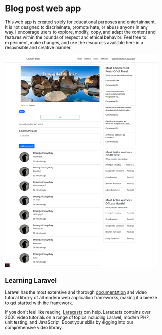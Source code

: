 # Blog post web app

This web app is created solely for educational purposes and entertainment. It is not designed to discriminate, promote hate, or abuse anyone in any way. I encourage users to explore, modify, copy, and adapt the content and features within the bounds of respect and ethical behavior. Feel free to experiment, make changes, and use the resources available here in a responsible and creative manner.

![Post](./screenshots/main.png)


## Learning Laravel

Laravel has the most extensive and thorough [documentation](https://laravel.com/docs) and video tutorial library of all modern web application frameworks, making it a breeze to get started with the framework.

If you don't feel like reading, [Laracasts](https://laracasts.com) can help. Laracasts contains over 2000 video tutorials on a range of topics including Laravel, modern PHP, unit testing, and JavaScript. Boost your skills by digging into our comprehensive video library.
